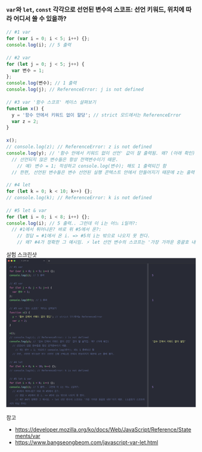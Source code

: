 

### `var`와 `let`, `const` 각각으로 선언된 변수의 스코프: 선언 키워드, 위치에 따라 어디서 쓸 수 있을까?
```js
// #1 var
for (var i = 0; i < 5; i++) {};
console.log(i); // 5 출력

// #2 var
for (let j = 0; j < 5; j++) {
  var 변수 = 1;
};
console.log(변수); // 1 출력
console.log(j); // ReferenceError: j is not defined

// #3 var '함수 스코프' 케이스 살펴보기
function x() {
  y = '함수 안에서 키워드 없이 할당'; // strict 모드에서는 ReferenceError
  var z = 2;
}

x();
// console.log(z); // ReferenceError: z is not defined
console.log(y); // '함수 안에서 키워드 없이 선언' 값이 잘 출력됨. 왜? (아래 확인)
  // 선언되지 않은 변수들은 항상 전역변수이기 때문.
    // 예) 변수 = 1; 작성하고 console.log(변수); 해도 1 출력되긴 함
  // 한편, 선언된 변수들은 변수 선언된 실행 콘텍스트 안에서 만들어지기 때문에 z는 출력 불가.

// #4 let
for (let k = 0; k < 10; k++) {};
// console.log(k); // ReferenceError: k is not defined

// #5 let & var
for (let i = 0; i < 8; i++) {};
console.log(i); // 5 출력.. 그런데 이 i는 어느 i일까?:
  // #1에서 튀어나온? 바로 위 #5에서 온?:
    // 정답 = #1에서 온 i. => #5의 i는 밖으로 나오지 못 한다.
    // 왜? #4가 정확한 그 예시임. ⚡ let 선언 변수의 스코프는 '가장 가까운 중괄호 내부'이기 때문. (소괄호가 스코프라서가 아님 주의)


```
실험 스크린샷
![변수_var_let_scope](/assets/변수_var_let_scope.png)

참고
- https://developer.mozilla.org/ko/docs/Web/JavaScript/Reference/Statements/var
- https://www.bangseongbeom.com/javascript-var-let.html
